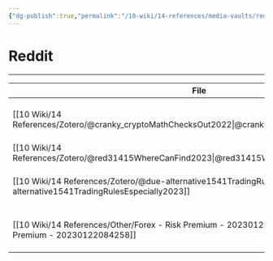 ```yaml
---
{"dg-publish":true,"permalink":"/10-wiki/14-references/media-vaults/reddit/","tags":["index"]}
---
```


# Reddit
---
| File                                                                                                                               | Related                                                                          | Rating |
| ---------------------------------------------------------------------------------------------------------------------------------- | -------------------------------------------------------------------------------- | ------ |
| [[10 Wiki/14 References/Zotero/@cranky_cryptoMathChecksOut2022\|@cranky_cryptoMathChecksOut2022]]                               | [[10 Wiki/13 Plantations/Trading - 20230221094234\|Trading - 20230221094234]] | 8      |
| [[10 Wiki/14 References/Zotero/@red31415WhereCanFind2023\|@red31415WhereCanFind2023]]                                           | [[Digital Garden\|Digital Garden]]                                               | 7      |
| [[10 Wiki/14 References/Zotero/@due-alternative1541TradingRulesEspecially2023\|@due-alternative1541TradingRulesEspecially2023]] | [[10 Wiki/13 Plantations/Trading - 20230221094234\|Trading - 20230221094234]] | 6      |
| [[10 Wiki/14 References/Other/Forex - Risk Premium - 20230122084258\|Forex - Risk Premium - 20230122084258]]                    | [[10 Wiki/13 Plantations/Trading - 20230221094234\|Trading - 20230221094234]] | 6      |
